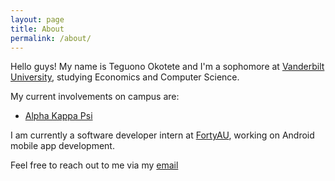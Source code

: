 ```yaml
---
layout: page
title: About
permalink: /about/
---
```


  Hello guys! My name is Teguono Okotete and I'm a sophomore at [Vanderbilt University](https://www.vanderbilt.edu/), studying
  Economics and Computer Science. 
  
  My current involvements on campus are:
  - [Alpha Kappa Psi](https://www.vanderbiltakpsi.com/)

  I am currently a software developer intern at [FortyAU](https://fortyau.com/), working on Android mobile app development.

  Feel free to reach out to me via my [email](mailto:mumtes13@gmail.com)
